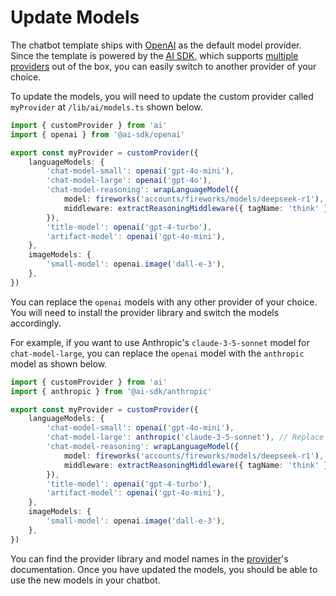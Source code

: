 # Update Models

The chatbot template ships with [OpenAI](https://sdk.vercel.ai/providers/ai-sdk-providers/openai) as the default model provider. Since the template is powered by the [AI SDK](https://sdk.vercel.ai), which supports [multiple providers](https://sdk.vercel.ai/providers/ai-sdk-providers) out of the box, you can easily switch to another provider of your choice.

To update the models, you will need to update the custom provider called `myProvider` at `/lib/ai/models.ts` shown below.

```ts
import { customProvider } from 'ai'
import { openai } from '@ai-sdk/openai'

export const myProvider = customProvider({
	languageModels: {
		'chat-model-small': openai('gpt-4o-mini'),
		'chat-model-large': openai('gpt-4o'),
		'chat-model-reasoning': wrapLanguageModel({
			model: fireworks('accounts/fireworks/models/deepseek-r1'),
			middleware: extractReasoningMiddleware({ tagName: 'think' }),
		}),
		'title-model': openai('gpt-4-turbo'),
		'artifact-model': openai('gpt-4o-mini'),
	},
	imageModels: {
		'small-model': openai.image('dall-e-3'),
	},
})
```

You can replace the `openai` models with any other provider of your choice. You will need to install the provider library and switch the models accordingly.

For example, if you want to use Anthropic's `claude-3-5-sonnet` model for `chat-model-large`, you can replace the `openai` model with the `anthropic` model as shown below.

```ts
import { customProvider } from 'ai'
import { anthropic } from '@ai-sdk/anthropic'

export const myProvider = customProvider({
	languageModels: {
		'chat-model-small': openai('gpt-4o-mini'),
		'chat-model-large': anthropic('claude-3-5-sonnet'), // Replace openai with anthropic
		'chat-model-reasoning': wrapLanguageModel({
			model: fireworks('accounts/fireworks/models/deepseek-r1'),
			middleware: extractReasoningMiddleware({ tagName: 'think' }),
		}),
		'title-model': openai('gpt-4-turbo'),
		'artifact-model': openai('gpt-4o-mini'),
	},
	imageModels: {
		'small-model': openai.image('dall-e-3'),
	},
})
```

You can find the provider library and model names in the [provider](https://sdk.vercel.ai/providers/ai-sdk-providers)'s documentation. Once you have updated the models, you should be able to use the new models in your chatbot.
